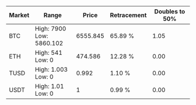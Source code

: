 | Market | Range | Price| Retracement | Doubles to 50% |
| --- | --- | --- | --- | --- |
| BTC | High: 7900<br />Low: 5860.102 | 6555.845 | 65.89 % | 1.05 |
| ETH | High: 541<br />Low: 0 | 474.586 | 12.28 % | 0.00 |
| TUSD | High: 1.003<br />Low: 0 | 0.992 | 1.10 % | 0.00 |
| USDT | High: 1.01<br />Low: 0 | 1 | 0.99 % | 0.00 |
